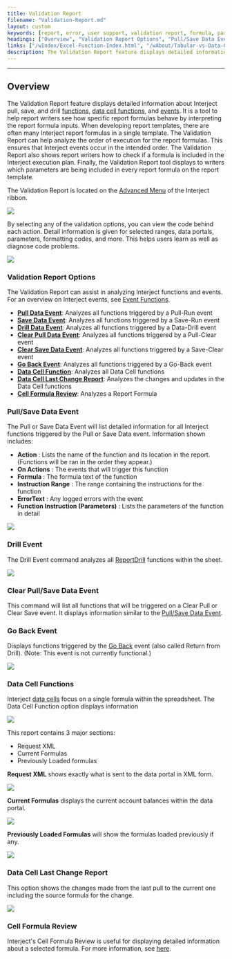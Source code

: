 ```yaml
---
title: Validation Report
filename: "Validation-Report.md"
layout: custom
keywords: [report, error, user support, validation report, formula, parameters, functions, detailed information, code, events, triggers]
headings: ["Overview", "Validation Report Options", "Pull/Save Data Event", "Drill Event", "Clear Pull/Save Data Event", "Go Back Event", "Data Cell Functions", "Data Cell Last Change Report", "Cell Formula Review"]
links: ["/wIndex/Excel-Function-Index.html", "/wAbout/Tabular-vs-Data-Cells.html", "/wIndex/Event-Functions-Landing.html", "/wGetStarted/INTERJECT-Ribbon-Menu-Items.html#advanced-menu-items", "/wIndex/Event-Functions-Landing.html", "/wIndex/ReportDrill.html", "/wGetStarted/INTERJECT-Ribbon-Menu-Items.html#return-from-drill", "/wAbout/Tabular-vs-Data-Cells.html#data-cells", "/wIndex/Report-Formula-Reviews.html#cell-formula-review"]
description: The Validation Report feature displays detailed information about Interject pull, save, and drill functions, data cell functions, and events.
---
```

* * *

## Overview

The Validation Report feature displays detailed information about Interject pull, save, and drill [functions](/wIndex/Excel-Function-Index.html), [data cell functions](/wAbout/Tabular-vs-Data-Cells.html), and [events](/wIndex/Event-Functions-Landing.html). It is a tool to help report writers see how specific report formulas behave by interpreting the report formula inputs. When developing report templates, there are often many Interject report formulas in a single template. The Validation Report can help analyze the order of execution for the report formulas. This ensures that Interject events occur in the intended order. The Validation Report also shows report writers how to check if a formula is included in the Interject execution plan. Finally, the Validation Report tool displays to writers which parameters are being included in every report formula on the report template.

The Validation Report is located on the [Advanced Menu](/wGetStarted/INTERJECT-Ribbon-Menu-Items.html#advanced-menu-items) of the Interject ribbon.

![](/images/ValidationSupport/Ribbon.png)
<br>

By selecting any of the validation options, you can view the code behind each action. Detail information is given for selected ranges, data portals, parameters, formatting codes, and more. This helps users learn as well as diagnose code problems.

![](/images/ValidationSupport/ValidationReportItems.png)
<br>

### Validation Report Options

The Validation Report can assist in analyzing Interject functions and events. For an overview on Interject events, see [Event Functions](/wIndex/Event-Functions-Landing.html).

* [**Pull Data Event**](#pullsave-data-event): Analyzes all functions triggered by a Pull-Run event
* [**Save Data Event**](#pullsave-data-event): Analyzes all functions triggered by a Save-Run event
* [**Drill Data Event**](#drill-event): Analyzes all functions triggered by a Data-Drill event
* [**Clear Pull Data Event**](#clear-pullsave-data-event): Analyzes all functions triggered by a Pull-Clear event
* [**Clear Save Data Event**](#clear-pullsave-data-event): Analyzes all functions triggered by a Save-Clear event
* [**Go Back Event**](#go-back-event): Analyzes all functions triggered by a Go-Back event
* [**Data Cell Function**](#data-cell-functions): Analyzes all Data Cell functions
* [**Data Cell Last Change Report**](#data-cell-last-change-report): Analyzes the changes and updates in the Data Cell functions
* [**Cell Formula Review**](#cell-formula-review): Analyzes a Report Formula

### Pull/Save Data Event

The Pull or Save Data Event will list detailed information for all Interject functions triggered by the Pull or Save Data event. Information shown includes:

* **Action** : Lists the name of the function and its location in the report. (Functions will be ran in the order they appear.)
* **On Actions** : The events that will trigger this function
* **Formula** : The formula text of the function
* **Instruction Range** : The range containing the instructions for the function
* **ErrorText** : Any logged errors with the event
* **Function Instruction (Parameters)** : Lists the parameters of the function in detail

![](/images/ValidationSupport/PullEvent.png)
<br>

### Drill Event

The Drill Event command analyzes all [ReportDrill](/wIndex/ReportDrill.html) functions within the sheet. 

![](/images/ValidationSupport/DrillEvent.png)
<br>

### Clear Pull/Save Data Event

This command will list all functions that will be triggered on a Clear Pull or Clear Save event. It displays information similar to the [Pull/Save Data Event](#pullsave-data-event).

### Go Back Event

Displays functions triggered by the [Go Back](/wGetStarted/INTERJECT-Ribbon-Menu-Items.html#return-from-drill) event (also called Return from Drill). (Note: This event is not currently functional.)

![](/images/ValidationSupport/GoBackEvent.png)
<br>

### Data Cell Functions

Interject [data cells](/wAbout/Tabular-vs-Data-Cells.html#data-cells) focus on a single formula within the spreadsheet. The Data Cell Function option displays information 

![](/images/ValidationSupport/DataCells.png)
<br>

This report contains 3 major sections:

* Request XML
* Current Formulas
* Previously Loaded formulas

**Request XML** shows exactly what is sent to the data portal in XML form.

![](/images/ValidationSupport/RequestXML.png)
<br>

**Current Formulas** displays the current account balances within the data portal.

![](/images/ValidationSupport/CurrentFormulas.png)
<br>

**Previously Loaded Formulas** will show the formulas loaded previously if any.

![](/images/ValidationSupport/PreviouslyLoadedFormulas.png)
<br>

### Data Cell Last Change Report

This option shows the changes made from the last pull to the current one including the source formula for the change.

![](/images/ValidationSupport/LastChangeReport.png)
<br>

### Cell Formula Review

Interject's Cell Formula Review is useful for displaying detailed information about a selected formula. For more information, see [here](/wIndex/Report-Formula-Reviews.html#cell-formula-review).
